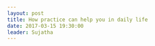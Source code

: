 ```yaml
---
layout: post
title: How practice can help you in daily life
date: 2017-03-15 19:30:00
leader: Sujatha 
---
```

